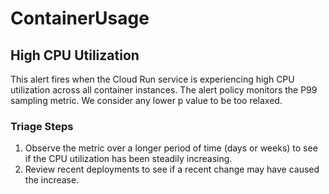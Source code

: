 # ContainerUsage

## High CPU Utilization

This alert fires when the Cloud Run service is experiencing high CPU utilization across all container instances. The alert policy monitors the P99 sampling metric. We consider any lower p value to be too relaxed. 

### Triage Steps

1. Observe the metric over a longer period of time (days or weeks) to see if the CPU utilization has been steadily increasing.
2. Review recent deployments to see if a recent change may have caused the increase.
